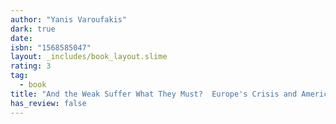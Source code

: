 ```yaml
---
author: "Yanis Varoufakis"
dark: true
date: 
isbn: "1568585047"
layout: _includes/book_layout.slime
rating: 3
tag:
  - book
title: "And the Weak Suffer What They Must?  Europe's Crisis and America's Economic Future"
has_review: false
---
```



